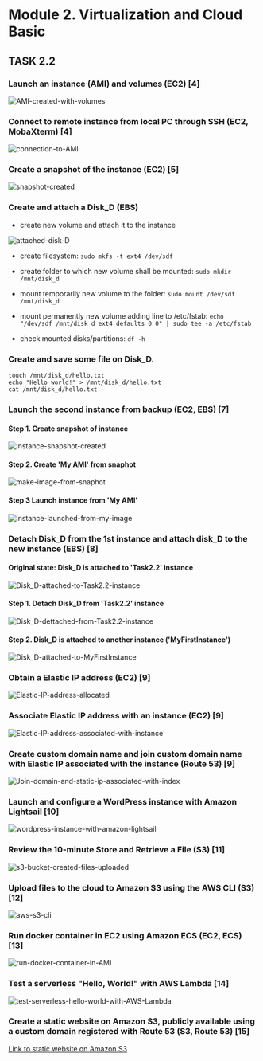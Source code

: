 # Module 2. Virtualization and Cloud Basic

## TASK 2.2

### Launch an instance (AMI) and volumes (EC2) [4]

![AMI-created-with-volumes](images/AMI-created-with-volumes.png)

### Connect to remote instance from local PC through SSH (EC2, MobaXterm) [4]

![connection-to-AMI](images/connection-to-AMI.png)

### Create a snapshot of the instance (EC2) [5]

![snapshot-created](images/instance-snapshot-created.png)

### Create and attach a Disk_D (EBS)

- create new volume and attach it to the instance

![attached-disk-D](images/attached-disk-D.png)

- create filesystem: `sudo mkfs -t ext4 /dev/sdf`

- create folder to which new volume shall be mounted: `sudo mkdir /mnt/disk_d`

- mount temporarily new volume to the folder: `sudo mount /dev/sdf /mnt/disk_d`

- mount permanently new volume adding line to /etc/fstab:
  `echo "/dev/sdf /mnt/disk_d ext4 defaults 0 0" | sudo tee -a /etc/fstab`

- check mounted disks/partitions: `df -h`

### Create and save some file on Disk_D.

```
touch /mnt/disk_d/hello.txt
echo "Hello world!" > /mnt/disk_d/hello.txt
cat /mnt/disk_d/hello.txt
```

### Launch the second instance from backup (EC2, EBS) [7]

#### Step 1. Create snapshot of instance

![instance-snapshot-created](images/instance-snapshot-created.png)

#### Step 2. Create 'My AMI' from snaphot

![make-image-from-snaphot](images/make-image-from-snaphot.png)

#### Step 3 Launch instance from 'My AMI'

![instance-launched-from-my-image](images/instance-launched-from-my-image.png)

### Detach Disk_D from the 1st instance and attach disk_D to the new instance (EBS) [8]

#### Original state: Disk_D is attached to 'Task2.2' instance

![Disk_D-attached-to-Task2.2-instance](images/Disk_D-attached-to-Task2.2-instance.png)

#### Step 1. Detach Disk_D from 'Task2.2' instance

![Disk_D-dettached-from-Task2.2-instance](images/Disk_D-dettached-from-Task2.2-instance.png)

#### Step 2. Disk_D is attached to another instance ('MyFirstInstance')

![Disk_D-attached-to-MyFirstInstance](images/Disk_D-attached-to-MyFirstInstance.png)

### Obtain a Elastic IP address (EC2) [9]

![Elastic-IP-address-allocated](images/Elastic-IP-address-allocated.png)

### Associate Elastic IP address with an instance (EC2) [9]

![Elastic-IP-address-associated-with-instance](images/Elastic-IP-address-associated-with-instance.png)

### Create custom domain name and join custom domain name with Elastic IP associated with the instance (Route 53) [9]

![Join-domain-and-static-ip-associated-with-index](images/Join-domain-and-static-ip-associated-with-index.png)

### Launch and configure a WordPress instance with Amazon Lightsail [10]

![wordpress-instance-with-amazon-lightsail](images/wordpress-instance-with-amazon-lightsail.png)

### Review the 10-minute Store and Retrieve a File (S3) [11]

![s3-bucket-created-files-uploaded](images/s3-bucket-created-files-uploaded.png)

### Upload files to the cloud to Amazon S3 using the AWS CLI (S3) [12]

![aws-s3-cli](images/aws-s3-cli.png)

### Run docker container in EC2 using Amazon ECS (EC2, ECS) [13]

![run-docker-container-in-AMI](images/run-docker-container-in-AMI.png)

### Test a serverless "Hello, World!" with AWS Lambda [14]

![test-serverless-hello-world-with-AWS-Lambda](images/test-serverless-hello-world-with-AWS-Lambda.png)

### Create a static website on Amazon S3, publicly available using a custom domain registered with Route 53 (S3, Route 53) [15]

[Link to static website on Amazon S3](http://gam-devops.link/)
